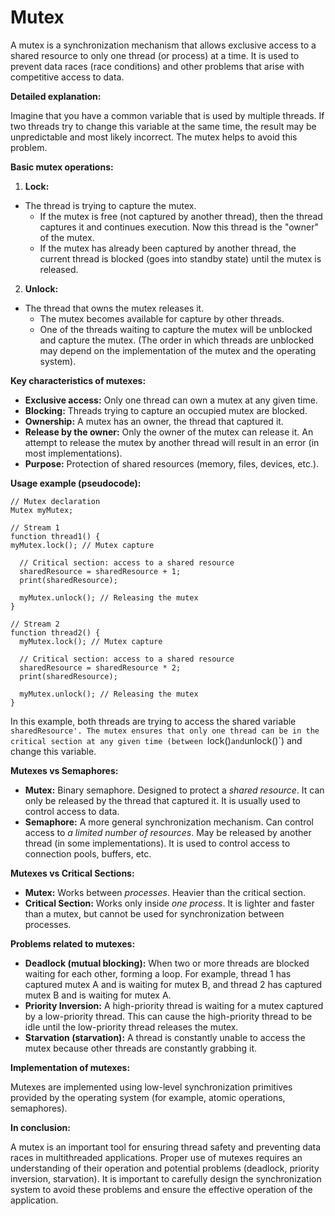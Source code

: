 # Mutex 
A mutex is a synchronization mechanism that allows exclusive access to a shared resource to only one thread (or process) at a time.  It is used to prevent data races (race conditions) and other problems that arise with competitive access to data.

**Detailed explanation:**

Imagine that you have a common variable that is used by multiple threads. If two threads try to change this variable at the same time, the result may be unpredictable and most likely incorrect.  The mutex helps to avoid this problem.

**Basic mutex operations:**

1. **Lock:**
* The thread is trying to capture the mutex.
    * If the mutex is free (not captured by another thread), then the thread captures it and continues execution.  Now this thread is the "owner" of the mutex.
    * If the mutex has already been captured by another thread, the current thread is blocked (goes into standby state) until the mutex is released.

2. **Unlock:**
* The thread that owns the mutex releases it.
    * The mutex becomes available for capture by other threads.
    * One of the threads waiting to capture the mutex will be unblocked and capture the mutex.  (The order in which threads are unblocked may depend on the implementation of the mutex and the operating system).

**Key characteristics of mutexes:**

* **Exclusive access:** Only one thread can own a mutex at any given time.
* **Blocking:** Threads trying to capture an occupied mutex are blocked.
* **Ownership:** A mutex has an owner, the thread that captured it.
* **Release by the owner:** Only the owner of the mutex can release it.  An attempt to release the mutex by another thread will result in an error (in most implementations).
* **Purpose:** Protection of shared resources (memory, files, devices, etc.).

**Usage example (pseudocode):**

```
// Mutex declaration
Mutex myMutex;

// Stream 1
function thread1() {
myMutex.lock(); // Mutex capture

  // Critical section: access to a shared resource
  sharedResource = sharedResource + 1;
  print(sharedResource);

  myMutex.unlock(); // Releasing the mutex
}

// Stream 2
function thread2() {
  myMutex.lock(); // Mutex capture

  // Critical section: access to a shared resource
  sharedResource = sharedResource * 2;
  print(sharedResource);

  myMutex.unlock(); // Releasing the mutex
}
```

In this example, both threads are trying to access the shared variable `sharedResource'. The mutex ensures that only one thread can be in the critical section at any given time (between `lock()` and `unlock()`) and change this variable.

**Mutexes vs Semaphores:**

* **Mutex:** Binary semaphore.  Designed to protect a *shared resource*.  It can only be released by the thread that captured it.  It is usually used to control access to data.
* **Semaphore:** A more general synchronization mechanism.  Can control access to *a limited number of resources*. May be released by another thread (in some implementations). It is used to control access to connection pools, buffers, etc.

**Mutexes vs Critical Sections:**

* **Mutex:** Works between *processes*.  Heavier than the critical section.
* **Critical Section:** Works only inside *one process*.  It is lighter and faster than a mutex, but cannot be used for synchronization between processes.

**Problems related to mutexes:**

* **Deadlock (mutual blocking):** When two or more threads are blocked waiting for each other, forming a loop.  For example, thread 1 has captured mutex A and is waiting for mutex B, and thread 2 has captured mutex B and is waiting for mutex A.
* **Priority Inversion:** A high-priority thread is waiting for a mutex captured by a low-priority thread.  This can cause the high-priority thread to be idle until the low-priority thread releases the mutex.
* **Starvation (starvation):** A thread is constantly unable to access the mutex because other threads are constantly grabbing it.

**Implementation of mutexes:**

Mutexes are implemented using low-level synchronization primitives provided by the operating system (for example, atomic operations, semaphores).

**In conclusion:**

A mutex is an important tool for ensuring thread safety and preventing data races in multithreaded applications. Proper use of mutexes requires an understanding of their operation and potential problems (deadlock, priority inversion, starvation). It is important to carefully design the synchronization system to avoid these problems and ensure the effective operation of the application.
